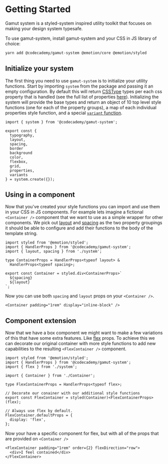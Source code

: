 # Getting Started

Gamut system is a styled-system inspired utility toolkit that focuses on making your design system typesafe.

To use gamut-system, install gamut-system and your CSS in JS library of choice:

```sh
yarn add @codecademy/gamut-system @emotion/core @emotion/styled
```

## Initialize your system

The first thing you need to use `gamut-system` is to initialize your utility functions. Start by importing `system` from the package and passing it an empty configuration. By default this will return [CSSType](https://github.com/frenic/csstype) types per each css property that is handled (see the full list of properties [here](./properties.md)). Initializing the system will provide the base types and return an object of 10 top level style functions (one for each of the property groups), a map of each individual properties style function, and a special [`variant` function](./variants.md).

```tsx
import { system } from '@codecademy/gamut-system';

export const {
  typography,
  layout,
  spacing,
  border
  background
  color,
  flexbox,
  grid,
  properties,
  variants
} = system.create({});
```

## Using in a component

Now that you've created your style functions you can import and use them in your CSS in JS components. For example lets imagine a fictional `<Container />` component that we want to use as a simple wrapper for other components. We pick out [layout](./properties.md#layout) and [spacing](./properties.md#spacing) as the two property groupings it should be able to configure and add their functions to the body of the template string.

```tsx
import styled from '@emotion/styled';
import { HandlerProps } from '@codecademy/gamut-system';
import { layout, spacing } from './system';

type ContainerProps = HandlerProps<typeof layout> &
  HandlerProps<typeof spacing>;

export const Container = styled.div<ContainerProps>`
  ${spacing}
  ${layout}
`;
```

Now you can use both `spacing` and `layout` props on your `<Container />`.

```tsx
<Container padding="1rem" display="inline-block" />
```

## Component extension

Now that we have a box component we might want to make a few variations of this that have some extra features. Like [flex](./properties.md#flex) props. To achieve this we can decorate our original container with more style functions to add new capabilities to the resulting `<FlexContainer />` component.

```tsx
import styled from '@emotion/styled';
import { HandlerProps } from '@codecademy/gamut-system';
import { flex } from './system';

import { Container } from './Container';

type FlexContainerProps = HandlerProps<typeof flex>;

// Decorate our conainer with our additional style functions
export const FlexContainer = styled(Container)<FlexContainerProps>(flex);

// Always use flex by default.
FlexContainer.defaultProps = {
  display: 'flex',
};
```

Now your have a specific component for flex, but with all of the props that are provided on `<Container />`

```tsx
<FlexContainer padding="1rem" order={2} flexDirection="row">
  <div>I feel contained</div>
</FlexContainer>
```
